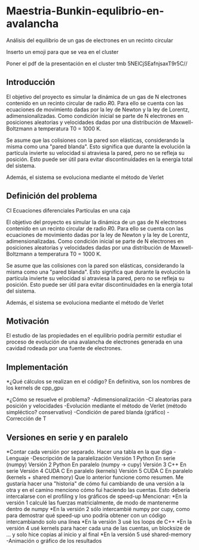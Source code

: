 # Maestria-Bunkin-equlibrio-en-avalancha
 Análisis del equilibrio de un gas de electrones en un recinto circular

Inserto un emoji para que se vea en el cluster


Poner el pdf de la presentación en el cluster tmb
5NElCjSEafnjsaxT9r5C//

## Introducción
 El objetivo del proyecto es simular la dinámica de un gas de N electrones contenido en un recinto circular de radio $R0$. Para ello se cuenta con las ecuaciones de movimiento dadas por la ley de Newton y la ley de Lorentz, adimensionalizadas. Como condición inicial se parte de N electrones en posiciones aleatorias y velocidades dadas por una distribución de Maxwell-Boltzmann a temperatura T0 = 1000 K.

 Se asume que las colisiones con la pared son elásticas, considerando la misma como una "pared blanda". Esto significa que durante la evolución la partícula invierte su velocidad si atraviesa la pared, pero no se refleja su posición. Esto puede ser útil para evitar discontinuidades en la energía total del sistema.

 Además, el sistema se evoluciona mediante el método de Verlet


## Definición del problema


CI
Ecuaciones diferenciales
Partículas en una caja


El objetivo del proyecto es simular la dinámica de un gas de N electrones contenido en un recinto circular de radio $R0$. Para ello se cuenta con las ecuaciones de movimiento dadas por la ley de Newton y la ley de Lorentz, adimensionalizadas. Como condición inicial se parte de N electrones en posiciones aleatorias y velocidades dadas por una distribución de Maxwell-Boltzmann a temperatura T0 = 1000 K.

Se asume que las colisiones con la pared son elásticas, considerando la misma como una "pared blanda". Esto significa que durante la evolución la partícula invierte su velocidad si atraviesa la pared, pero no se refleja su posición. Esto puede ser útil para evitar discontinuidades en la energía total del sistema.

Además, el sistema se evoluciona mediante el método de Verlet




## Motivación
 El estudio de las propiedades en el equilibrio podría permitir estudiar el proceso de evolución de una avalancha de electrones generada en una cavidad rodeada por una fuente de electrones.








## Implementación

*¿Qué cálculos se realizan en el código? En definitiva, son los nombres de los kernels de cpp_gpu


*¿Cómo se resuelve el problema?
-Adimensionalización
-CI aleatorias para posición y velocidades
-Evolución mediante el método de Verlet (método simpléctico? conservativo)
-Condición de pared blanda (gráfico)
-Corrección de T

## Versiones en serie y en paralelo
*Contar cada versión por separado. Hacer una tabla en la que diga
-Lenguaje
-Descripción de la paralelización
Versión 1	Python	En serie (numpy)
Versión 2	Python	En paralelo (numpy -> cupy)
Versión 3	C++	En serie
Versión 4	CUDA C	En paralelo (kernels)
Versión 5	CUDA C	En paralelo (kernels + shared memory)
Que lo anterior funcione como resumen. Me gustaría hacer una "historia" de cómo fui cambiando de una versión a la otra y en el camino menciono cómo fui haciendo las cuentas. Esto debería intercalarse con el profiling y los gráficos de speed-up
Mencionar:
*En la versión 1 calculé las fuerzas matricialmente, de modo de mantenerme dentro de numpy
*En la versión 2 sólo intercambié numpy por cupy, como para demostrar qué speed-up uno podría obtener con un código intercambiando solo una línea
*En la versión 3 usé los loops de C++
*En la versión 4 usé kernels para hacer cada una de las cuentas, un blocksize de ... y solo hice copias al inicio y al final
*En la versión 5 usé shared-memory
-Animación o gráfico de los resultados
